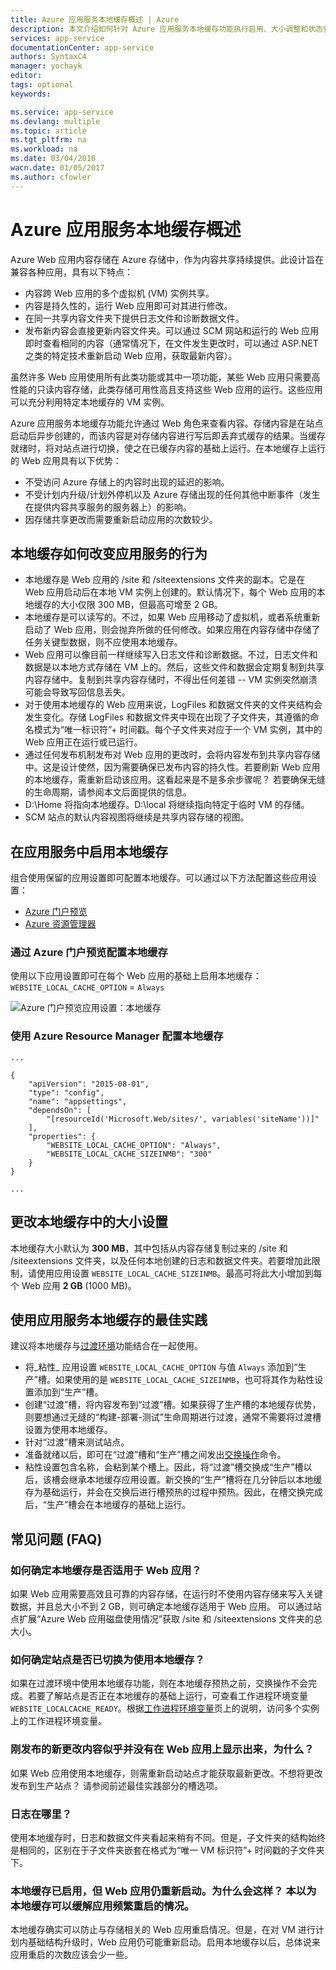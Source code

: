```yaml
---
title: Azure 应用服务本地缓存概述 | Azure
description: 本文介绍如何针对 Azure 应用服务本地缓存功能执行启用、大小调整和状态查询操作。
services: app-service
documentationCenter: app-service
authors: SyntaxC4
manager: yochayk
editor: 
tags: optional
keywords: 

ms.service: app-service
ms.devlang: multiple
ms.topic: article
ms.tgt_pltfrm: na
ms.workload: na
ms.date: 03/04/2016
wacn.date: 01/05/2017
ms.author: cfowler
---
```


# Azure 应用服务本地缓存概述

Azure Web 应用内容存储在 Azure 存储中，作为内容共享持续提供。此设计旨在兼容各种应用，具有以下特点：

* 内容跨 Web 应用的多个虚拟机 (VM) 实例共享。
* 内容是持久性的，运行 Web 应用即可对其进行修改。
* 在同一共享内容文件夹下提供日志文件和诊断数据文件。
* 发布新内容会直接更新内容文件夹。可以通过 SCM 网站和运行的 Web 应用即时查看相同的内容（通常情况下，在文件发生更改时，可以通过 ASP.NET 之类的特定技术重新启动 Web 应用，获取最新内容）。

虽然许多 Web 应用使用所有此类功能或其中一项功能，某些 Web 应用只需要高性能的只读内容存储，此类存储可用性高且支持这些 Web 应用的运行。这些应用可以充分利用特定本地缓存的 VM 实例。

Azure 应用服务本地缓存功能允许通过 Web 角色来查看内容。存储内容是在站点启动后异步创建的，而该内容是对存储内容进行写后即丢弃式缓存的结果。当缓存就绪时，将对站点进行切换，使之在已缓存内容的基础上运行。在本地缓存上运行的 Web 应用具有以下优势：

* 不受访问 Azure 存储上的内容时出现的延迟的影响。
* 不受计划内升级/计划外停机以及 Azure 存储出现的任何其他中断事件（发生在提供内容共享服务的服务器上）的影响。
* 因存储共享更改而需要重新启动应用的次数较少。

## 本地缓存如何改变应用服务的行为

* 本地缓存是 Web 应用的 /site 和 /siteextensions 文件夹的副本。它是在 Web 应用启动后在本地 VM 实例上创建的。默认情况下，每个 Web 应用的本地缓存的大小仅限 300 MB，但最高可增至 2 GB。
* 本地缓存是可以读写的。不过，如果 Web 应用移动了虚拟机，或者系统重新启动了 Web 应用，则会抛弃所做的任何修改。如果应用在内容存储中存储了任务关键型数据，则不应使用本地缓存。
* Web 应用可以像目前一样继续写入日志文件和诊断数据。不过，日志文件和数据是以本地方式存储在 VM 上的。然后，这些文件和数据会定期复制到共享内容存储中。复制到共享内容存储时，不得出任何差错 -- VM 实例突然崩溃可能会导致写回信息丢失。
* 对于使用本地缓存的 Web 应用来说，LogFiles 和数据文件夹的文件夹结构会发生变化。存储 LogFiles 和数据文件夹中现在出现了子文件夹，其遵循的命名模式为“唯一标识符”+ 时间戳。每个子文件夹对应于一个 VM 实例，其中的 Web 应用正在运行或已运行。
* 通过任何发布机制发布对 Web 应用的更改时，会将内容发布到共享内容存储中。这是设计使然，因为需要确保已发布内容的持久性。若要刷新 Web 应用的本地缓存，需重新启动该应用。这看起来是不是多余步骤呢？ 若要确保无缝的生命周期，请参阅本文后面提供的信息。
* D:\\Home 将指向本地缓存。D:\\local 将继续指向特定于临时 VM 的存储。
* SCM 站点的默认内容视图将继续是共享内容存储的视图。

## 在应用服务中启用本地缓存

组合使用保留的应用设置即可配置本地缓存。可以通过以下方法配置这些应用设置：

* [Azure 门户预览](#Configure-Local-Cache-Portal)
* [Azure 资源管理器](#Configure-Local-Cache-ARM)

### 通过 Azure 门户预览配置本地缓存
<a name="Configure-Local-Cache-Portal"></a>

使用以下应用设置即可在每个 Web 应用的基础上启用本地缓存：`WEBSITE_LOCAL_CACHE_OPTION` = `Always`

![Azure 门户预览应用设置：本地缓存](./media/app-service-local-cache/app-service-local-cache-configure-portal.png)

### 使用 Azure Resource Manager 配置本地缓存
<a name="Configure-Local-Cache-ARM"></a>

    ...

    {
        "apiVersion": "2015-08-01",
        "type": "config",
        "name": "appsettings",
        "dependsOn": [
            "[resourceId('Microsoft.Web/sites/', variables('siteName'))]"
        ],
        "properties": {
            "WEBSITE_LOCAL_CACHE_OPTION": "Always",
            "WEBSITE_LOCAL_CACHE_SIZEINMB": "300"
        }
    }

    ...

## 更改本地缓存中的大小设置

本地缓存大小默认为 **300 MB**，其中包括从内容存储复制过来的 /site 和 /siteextensions 文件夹，以及任何本地创建的日志和数据文件夹。若要增加此限制，请使用应用设置 `WEBSITE_LOCAL_CACHE_SIZEINMB`。最高可将此大小增加到每个 Web 应用 **2 GB** (1000 MB)。

## 使用应用服务本地缓存的最佳实践

建议将本地缓存与[过渡环境](../app-service-web/web-sites-staged-publishing.md)功能结合在一起使用。

* 将_粘性_ 应用设置 `WEBSITE_LOCAL_CACHE_OPTION` 与值 `Always` 添加到“生产”槽。如果使用的是 `WEBSITE_LOCAL_CACHE_SIZEINMB`，也可将其作为粘性设置添加到“生产”槽。
* 创建“过渡”槽，将内容发布到“过渡”槽。如果获得了生产槽的本地缓存优势，则要想通过无缝的“构建-部署-测试”生命周期进行过渡，通常不需要将过渡槽设置为使用本地缓存。
*	针对“过渡”槽来测试站点。
*	准备就绪以后，即可在“过渡”槽和“生产”槽之间发出[交换操作](../app-service-web/web-sites-staged-publishing.md#Swap)命令。
*	粘性设置包含名称，会粘到某个槽上。因此，将“过渡”槽交换成“生产”槽以后，该槽会继承本地缓存应用设置。新交换的“生产”槽将在几分钟后以本地缓存为基础运行，并会在交换后进行槽预热的过程中预热。因此，在槽交换完成后，“生产”槽会在本地缓存的基础上运行。

## 常见问题 (FAQ)

### 如何确定本地缓存是否适用于 Web 应用？

如果 Web 应用需要高效且可靠的内容存储，在运行时不使用内容存储来写入关键数据，并且总大小不到 2 GB，则可确定本地缓存适用于 Web 应用。 可以通过站点扩展“Azure Web 应用磁盘使用情况”获取 /site 和 /siteextensions 文件夹的总大小。

### 如何确定站点是否已切换为使用本地缓存？

如果在过渡环境中使用本地缓存功能，则在本地缓存预热之前，交换操作不会完成。若要了解站点是否正在本地缓存的基础上运行，可查看工作进程环境变量 `WEBSITE_LOCALCACHE_READY`。根据[工作进程环境变量](https://github.com/projectkudu/kudu/wiki/Process-Threads-list-and-minidump-gcdump-diagsession#process-environment-variable)页上的说明，访问多个实例上的工作进程环境变量。

### 刚发布的新更改内容似乎并没有在 Web 应用上显示出来，为什么？

如果 Web 应用使用本地缓存，则需重新启动站点才能获取最新更改。不想将更改发布到生产站点？ 请参阅前述最佳实践部分的槽选项。

### 日志在哪里？

使用本地缓存时，日志和数据文件夹看起来稍有不同。但是，子文件夹的结构始终是相同的，区别在于子文件夹嵌套在格式为“唯一 VM 标识符”+ 时间戳的子文件夹下。

### 本地缓存已启用，但 Web 应用仍重新启动。为什么会这样？ 本以为本地缓存可以缓解应用频繁重启的情况。

本地缓存确实可以防止与存储相关的 Web 应用重启情况。但是，在对 VM 进行计划内基础结构升级时，Web 应用仍可能重新启动。启用本地缓存以后，总体说来应用重启的次数应该会少一些。

<!---HONumber=Mooncake_0919_2016-->